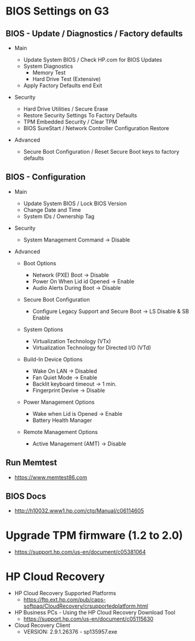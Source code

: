 # BIOS Settings on G3


## BIOS - Update / Diagnostics / Factory defaults

  * Main
    * Update System BIOS / Check HP.com for BIOS Updates 
    * System Diagnostics
      * Memory Test
      * Hard Drive Test (Extensive)
    * Apply Factory Defaults end Exit

  * Security
    * Hard Drive Utilities / Secure Erase
    * Restore Security Settings To Factory Defaults
    * TPM Embedded Security / Clear TPM
    * BIOS SureStart / Network Controller Configuration Restore

  * Advanced
    * Secure Boot Configuration / Reset Secure Boot keys to factory defaults


## BIOS - Configuration

  * Main
    * Update System BIOS / Lock BIOS Version
    * Change Date and Time
    * System IDs / Ownership Tag

  * Security
    * System Management Command -> Disable

  * Advanced
    * Boot Options
      * Network (PXE) Boot -> Disable
      * Power On When Lid id Opened -> Enable
      * Audio Alerts During Boot -> Disable

    * Secure Boot Configuration
      * Configure Legacy Support and Secure Boot -> LS Disable & SB Enable

    * System Options
      * Virtualization Technology (VTx)
      * Virtualization Technology for Directed I/O (VTd) 

    * Build-In Device Options
      * Wake On LAN -> Disabled
      * Fan Quiet Mode -> Enable
      * Backlit keyboard timeout -> 1 min.
      * Fingerprint Devive -> Disable

    * Power Management Options
      * Wake when Lid is Opened -> Enable
      * Battery Health Manager

    * Remote Management Options
      * Active Management (AMT) -> Disable


## Run Memtest

  * https://www.memtest86.com


## BIOS Docs

  * http://h10032.www1.hp.com/ctg/Manual/c06114605


# Upgrade TPM firmware (1.2 to 2.0)

  * https://support.hp.com/us-en/document/c05381064


# HP Cloud Recovery

  * HP Cloud Recovery Supported Platforms
    * https://ftp.ext.hp.com/pub/caps-softpaq/CloudRecovery/crsupportedplatform.html
  * HP Business PCs - Using the HP Cloud Recovery Download Tool
    * https://support.hp.com/us-en/document/c05115630
  * Cloud Recovery Client
    * VERSION: 2.9.1.26376 - sp135957.exe


